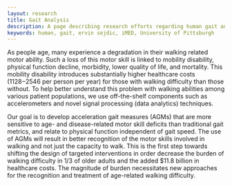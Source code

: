 ```yaml
---
layout: research
title: Gait Analysis
description: A page describing research efforts regarding human gait analysis at the iMED lab at the University of Pittsburgh.
keywords: human, gait, ervin sejdic, iMED, University of Pittsburgh
---
```


As people age, many experience a degradation in their walking related motor ability. Such a loss of this motor skill is linked to mobility disability, physical function decline, morbidity, lower quality of life, and mortality. This mobility disability introduces substantially higher healthcare costs ($1128-$2546 per person per year) for those with walking difficulty than those without. To help better understand this problem with walking abilities among various patient populations, we use off-the-shelf components such as accelerometers and novel signal processing (data analytics) techniques.

Our goal is to develop acceleration gait measures (AGMs) that are more sensitive to age- and disease-related motor skill deficits than traditional gait metrics, and relate to physical function independent of gait speed. The use of AGMs will result in better recognition of the motor skills involved in walking and not just the capacity to walk. This is the first step towards shifting the design of targeted interventions in order decrease the burden of walking difficulty in 1/3 of older adults and the added $11.8 billion in healthcare costs. The magnitude of burden necessitates new approaches for the recognition and treatment of age-related walking difficulty.
